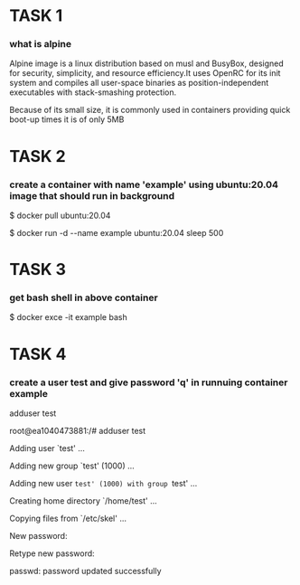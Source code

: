 # TASK 1
### what is alpine 
Alpine image is a linux distribution based on musl and BusyBox, designed for security, simplicity, and resource efficiency.It uses OpenRC for its init system and compiles all user-space binaries as position-independent executables with stack-smashing protection.

Because of its small size, it is commonly used in containers providing quick boot-up times it is of only 5MB

# TASK 2
### create a container with name 'example' using ubuntu:20.04 image that should run in background

$ docker pull ubuntu:20.04

$ docker run -d --name example ubuntu:20.04 sleep 500

# TASK 3
### get bash shell in above container

$ docker exce -it example bash

# TASK 4
### create a user test and give password 'q' in runnuing container example

adduser test

root@ea1040473881:/# adduser test

Adding user `test' ...

Adding new group `test' (1000) ...

Adding new user `test' (1000) with group `test' ...

Creating home directory `/home/test' ...

Copying files from `/etc/skel' ...

New password: 

Retype new password: 

passwd: password updated successfully

